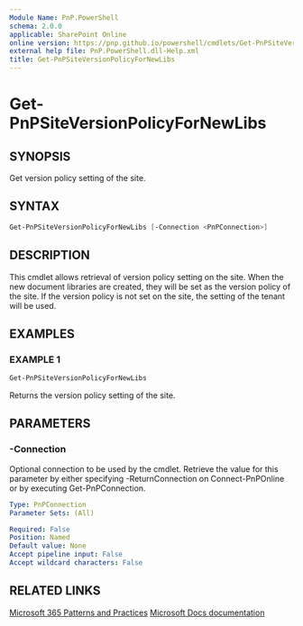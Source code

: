 ```yaml
---
Module Name: PnP.PowerShell
schema: 2.0.0
applicable: SharePoint Online
online version: https://pnp.github.io/powershell/cmdlets/Get-PnPSiteVersionPolicyForNewLibs.html
external help file: PnP.PowerShell.dll-Help.xml
title: Get-PnPSiteVersionPolicyForNewLibs
---
```

  
# Get-PnPSiteVersionPolicyForNewLibs

## SYNOPSIS
Get version policy setting of the site.

## SYNTAX

```powershell
Get-PnPSiteVersionPolicyForNewLibs [-Connection <PnPConnection>] 
```

## DESCRIPTION
This cmdlet allows retrieval of version policy setting on the site. When the new document libraries are created, they will be set as the version policy of the site.
If the version policy is not set on the site, the setting of the tenant will be used.

## EXAMPLES

### EXAMPLE 1
```powershell
Get-PnPSiteVersionPolicyForNewLibs
```

Returns the version policy setting of the site.

## PARAMETERS

### -Connection
Optional connection to be used by the cmdlet. Retrieve the value for this parameter by either specifying -ReturnConnection on Connect-PnPOnline or by executing Get-PnPConnection.

```yaml
Type: PnPConnection
Parameter Sets: (All)

Required: False
Position: Named
Default value: None
Accept pipeline input: False
Accept wildcard characters: False
```

## RELATED LINKS

[Microsoft 365 Patterns and Practices](https://aka.ms/m365pnp)
[Microsoft Docs documentation](https://learn.microsoft.com/sharepoint/dev/solution-guidance/modern-experience-site-classification#programmatically-read-the-classification-of-a-site)
